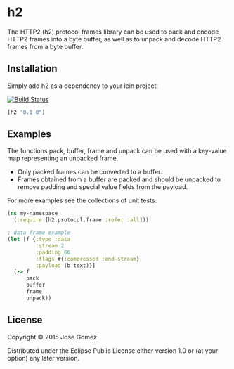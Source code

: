 # h2

The HTTP2 (h2) protocol frames library can be used to pack and encode HTTP2 frames into a byte buffer, as well as to unpack and decode HTTP2 frames from a byte buffer.

## Installation

Simply add h2 as a dependency to your lein project:

[![Build Status](https://travis-ci.org/jg2356/h2.svg)](https://travis-ci.org/jg2356/h2)

```clojure
[h2 "0.1.0"]
```

## Examples

The functions pack, buffer, frame and unpack can be used with a key-value map representing an unpacked frame.

- Only packed frames can be converted to a buffer.
- Frames obtained from a buffer are packed and should be unpacked to remove padding and special value fields from the payload.

For more examples see the collections of unit tests.

```clojure
(ns my-namespace
  (:require [h2.protocol.frame :refer :all]))

; data frame example
(let [f {:type :data
         :stream 2
         :padding 66
         :flags #{:compressed :end-stream}
         :payload (b text)}]
  (-> f
      pack
      buffer
      frame
      unpack))
```

## License

Copyright © 2015 Jose Gomez

Distributed under the Eclipse Public License either version 1.0 or (at
your option) any later version.
